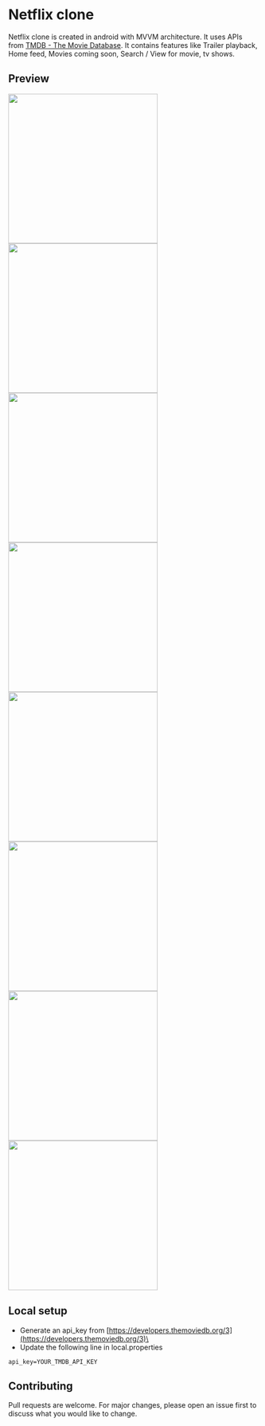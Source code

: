 # Netflix clone

Netflix clone is created in android with MVVM architecture. It uses APIs from [TMDB - The Movie Database](https://www.themoviedb.org/documentation/api). It contains features like Trailer playback, Home feed, Movies coming soon, Search / View for movie, tv shows.

## Preview
<img src="https://i.ibb.co/xS3hL8p/1.jpg" width=300/>
<img src="https://i.ibb.co/zxT5vzV/2.jpg" width=300/>
<img src="https://i.ibb.co/Yd1BwRZ/3.jpg" width=300/>
<img src="https://i.ibb.co/3TMhrk5/4.jpg" width=300/>
<img src="https://i.ibb.co/QfwrfRZ/5.jpg" width=300/>
<img src="https://i.ibb.co/p3ZFk8Q/6.jpg" width=300/>
<img src="https://i.ibb.co/gT5Lkq1/7.jpg" width=300/>
<img src="https://i.ibb.co/k4hsykL/8.jpg" width=300/>


## Local setup
* Generate an api_key from [https://developers.themoviedb.org/3](https://developers.themoviedb.org/3)\
* Update the following line in local.properties
```
api_key=YOUR_TMDB_API_KEY
```

## Contributing
Pull requests are welcome. For major changes, please open an issue first to discuss what you would like to change.
